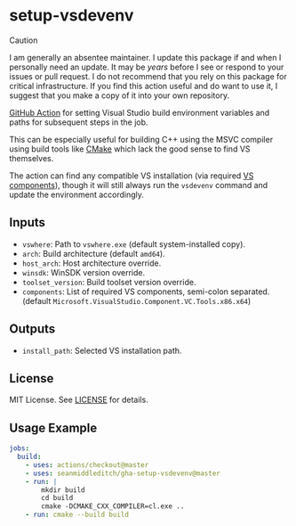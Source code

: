 setup-vsdevenv
==============

> [!CAUTION]
> I am generally an absentee maintainer. I update this package if and when I
> personally need an update. It may be *years* before I see or respond to your
> issues or pull  request. I do not recommend that you rely on this package for
> critical infrastructure. If you find this action useful and do want to use it,
> I suggest that you make a copy of it into your own repository.

[GitHub Action](https://github.com/features/actions) for setting Visual Studio
build environment variables and paths for subsequent steps in the job.

This can be especially useful for building C++ using the MSVC compiler using
build tools like [CMake](https://cmake.org/) which lack the good sense to find
VS themselves.

The action can find any compatible VS installation (via required [VS components](
https://docs.microsoft.com/en-us/visualstudio/install/workload-and-component-ids
)), though it will still always run the `vsdevenv` command and update the
environment accordingly.

Inputs
------

- `vswhere`: Path to `vswhere.exe` (default system-installed copy).
- `arch`: Build architecture (default `amd64`).
- `host_arch`: Host architecture override.
- `winsdk`: WinSDK version override.
- `toolset_version`: Build toolset version override.
- `components`: List of required VS components, semi-colon separated.
  (default `Microsoft.VisualStudio.Component.VC.Tools.x86.x64`)

Outputs
-------

- `install_path`: Selected VS installation path.

License
-------

MIT License. See [LICENSE](LICENSE) for details.

Usage Example
-------------

```yaml
jobs:
  build:
    - uses: actions/checkout@master
    - uses: seanmiddleditch/gha-setup-vsdevenv@master
    - run: |
        mkdir build
        cd build
        cmake -DCMAKE_CXX_COMPILER=cl.exe ..
    - run: cmake --build build
```

